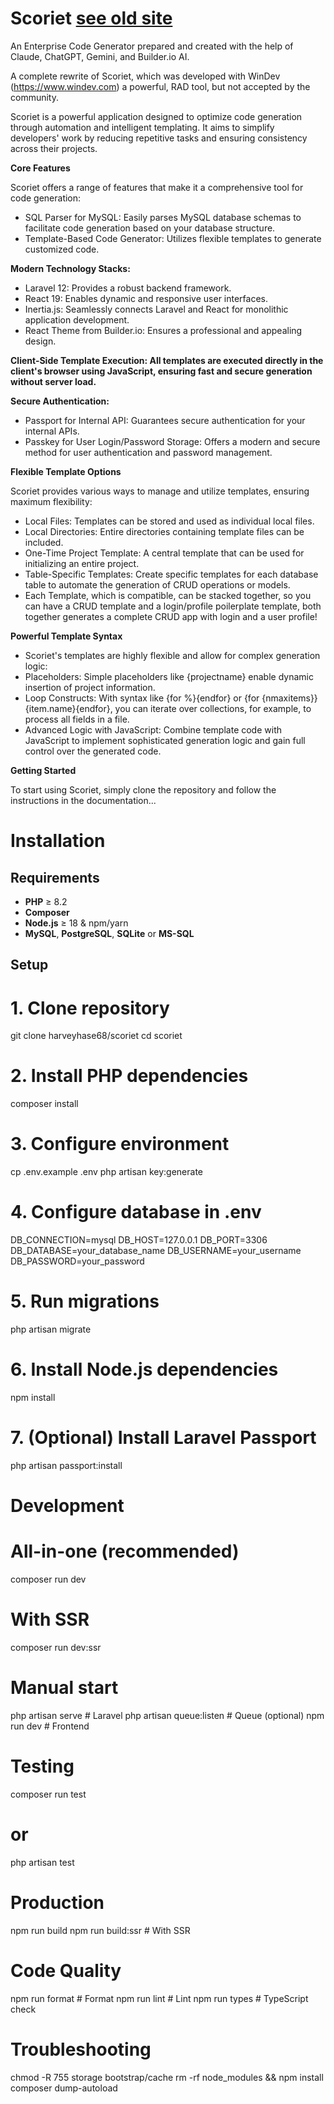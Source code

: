 # Scoriet [see old site](https://www.scoriet.com)

An Enterprise Code Generator prepared and created with the help of Claude, ChatGPT, Gemini, and Builder.io AI.

A complete rewrite of Scoriet, which was developed with WinDev (https://www.windev.com) a powerful, RAD tool, but not accepted by the community.

Scoriet is a powerful application designed to optimize code generation through automation and intelligent templating. It aims to simplify developers' work by reducing repetitive tasks and ensuring consistency across their projects.

**Core Features**

Scoriet offers a range of features that make it a comprehensive tool for code generation:

* SQL Parser for MySQL: Easily parses MySQL database schemas to facilitate code generation based on your database structure.
* Template-Based Code Generator: Utilizes flexible templates to generate customized code.

**Modern Technology Stacks:**

* Laravel 12: Provides a robust backend framework.
* React 19: Enables dynamic and responsive user interfaces.
* Inertia.js: Seamlessly connects Laravel and React for monolithic application development.
* React Theme from Builder.io: Ensures a professional and appealing design.

**Client-Side Template Execution: All templates are executed directly in the client's browser using JavaScript, ensuring fast and secure generation without server load.**

**Secure Authentication:**

* Passport for Internal API: Guarantees secure authentication for your internal APIs.
* Passkey for User Login/Password Storage: Offers a modern and secure method for user authentication and password management.

**Flexible Template Options**

Scoriet provides various ways to manage and utilize templates, ensuring maximum flexibility:

* Local Files: Templates can be stored and used as individual local files.
* Local Directories: Entire directories containing template files can be included.
* One-Time Project Template: A central template that can be used for initializing an entire project.
* Table-Specific Templates: Create specific templates for each database table to automate the generation of CRUD operations or models.
* Each Template, which is compatible, can be stacked together, so you can have a CRUD template and a login/profile poilerplate template, both together generates a complete CRUD app with login and a user profile!

**Powerful Template Syntax**

* Scoriet's templates are highly flexible and allow for complex generation logic:
* Placeholders: Simple placeholders like {projectname} enable dynamic insertion of project information.
* Loop Constructs: With syntax like {for %}{endfor} or {for {nmaxitems}}{item.name}{endfor}, you can iterate over collections, for example, to process all fields in a file.
* Advanced Logic with JavaScript: Combine template code with JavaScript to implement sophisticated generation logic and gain full control over the generated code.

**Getting Started**

To start using Scoriet, simply clone the repository and follow the instructions in the documentation...

# Installation

## Requirements
- **PHP** ≥ 8.2  
- **Composer**  
- **Node.js** ≥ 18 & npm/yarn  
- **MySQL**, **PostgreSQL**, **SQLite** or **MS-SQL**

## Setup

# 1. Clone repository
git clone harveyhase68/scoriet
cd scoriet

# 2. Install PHP dependencies
composer install

# 3. Configure environment
cp .env.example .env
php artisan key:generate

# 4. Configure database in .env
DB_CONNECTION=mysql
DB_HOST=127.0.0.1
DB_PORT=3306
DB_DATABASE=your_database_name
DB_USERNAME=your_username
DB_PASSWORD=your_password

# 5. Run migrations
php artisan migrate

# 6. Install Node.js dependencies
npm install

# 7. (Optional) Install Laravel Passport
php artisan passport:install

# Development

# All-in-one (recommended)
composer run dev

# With SSR
composer run dev:ssr

# Manual start
php artisan serve          # Laravel
php artisan queue:listen   # Queue (optional)
npm run dev                # Frontend

# Testing
composer run test

# or
php artisan test

# Production

npm run build
npm run build:ssr    # With SSR

# Code Quality
npm run format   # Format
npm run lint     # Lint
npm run types    # TypeScript check

# Troubleshooting
chmod -R 755 storage bootstrap/cache
rm -rf node_modules && npm install
composer dump-autoload